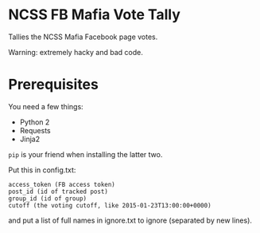 # NCSS FB Mafia Vote Tally
Tallies the NCSS Mafia Facebook page votes.

Warning: extremely hacky and bad code.

# Prerequisites
You need a few things:
* Python 2
* Requests
* Jinja2

`pip` is your friend when installing the latter two.

Put this in config.txt:

```
access_token (FB access token)
post_id (id of tracked post)
group_id (id of group)
cutoff (the voting cutoff, like 2015-01-23T13:00:00+0000)
```

and put a list of full names in ignore.txt to ignore (separated by new lines).